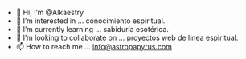 - 👋 Hi, I’m @Alkaestry
- 👀 I’m interested in ... conocimiento espiritual.
- 🌱 I’m currently learning ... sabiduría esotérica.
- 💞️ I’m looking to collaborate on ... proyectos web de línea espiritual.
- 📫 How to reach me ... info@astropapyrus.com

<!---
Alkaestry/Alkaestry is a ✨ special ✨ repository because its `README.md` (this file) appears on your GitHub profile.
You can click the Preview link to take a look at your changes.
--->
